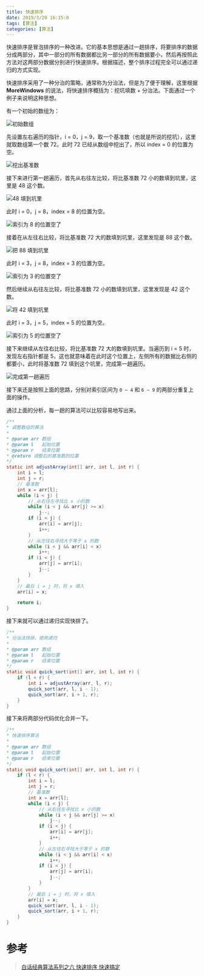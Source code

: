 ```yaml
---
title: 快速排序
date: 2019/3/20 16:15:0
tags: [算法]
categories: [算法]
---
```

快速排序是冒泡排序的一种改进。它的基本思想是通过一趟排序，将要排序的数据分成两部分，其中一部分的所有数据都比另一部分的所有数据要小，然后再按照此方法对这两部分数据分别进行快速排序。根据描述，整个排序过程完全可以通过递归的方式实现。  

<!--more-->  

快速排序采用了一种分治的策略，通常称为分治法，但是为了便于理解，这里根据 **MoreWindows** 的说法，将快速排序概括为：挖坑填数 + 分治法。下面通过一个例子来说明这种思想。  

有一个初始的数组为：  

![初始数组](https://img.nekolr.com/images/2019/06/18/OLo.png)

先设置左右遍历的指针，i = 0，j = 9，取一个基准数（也就是所说的挖坑），这里就取数组第一个数 72。此时 72 已经从数组中挖出了，所以 index = 0 的位置为空。  

![挖出基准数](https://img.nekolr.com/images/2019/06/18/GlK.png)

接下来进行第一趟遍历，首先从右往左比较，将比基准数 72 小的数填到坑里，这里是 48 这个数。  

![48 填到坑里](https://img.nekolr.com/images/2019/06/18/Kpz.png)

此时 i = 0，j = 8，index = 8 的位置为空。  

![索引为 8 的位置空了](https://img.nekolr.com/images/2019/06/18/0x2.png)

接着在从左往右比较，将比基准数 72 大的数填到坑里，这里发现是 88 这个数。  

![把 88 填到坑里](https://img.nekolr.com/images/2019/06/18/gkP.png)

此时 i = 3，j = 8，index = 3 的位置为空。  

![索引为 3 的位置空了](https://img.nekolr.com/images/2019/06/18/270.png)

然后继续从右往左比较，将比基准数 72 小的数填到坑里，这里发现是 42 这个数。  

![将 42 填到坑里](https://img.nekolr.com/images/2019/06/18/VNe.png)

此时 i = 3，j = 5，index = 5 的位置为空。  

![索引为 5 的位置空了](https://img.nekolr.com/images/2019/06/18/bYl.png)

接下来继续从左往右比较，将比基准数 72 大的数填到坑里。当遍历到 i = 5 时，发现左右指针都是 5，这也就意味着在此时这个位置上，左侧所有的数据比右侧的都要小，此时将基准数 72 填到这个坑里，完成第一趟遍历。  

![完成第一趟遍历](https://img.nekolr.com/images/2019/06/18/aWj.png)

接下来还是按照上面的思路，分别对索引区间为 `0 ~ 4` 和 `6 ~ 9` 的两部分重复上面的操作。  

通过上面的分析，每一趟的算法可以比较容易地写出来。  

```java
/**
* 调整数组的算法
*
* @param arr 数组
* @param l   起始位置
* @param r   结束位置
* @return 调整后的基准数的位置
*/
static int adjustArray(int[] arr, int l, int r) {
    int i = l;
    int j = r;
    // 基准数
    int x = arr[l];
    while (i < j) {
        // 从右往左寻找比 x 小的数
        while (i < j && arr[j] >= x)
            j--;
        if (i < j) {
            arr[i] = arr[j];
            i++;
        }
        // 从左往右寻找大于等于 x 的数
        while (i < j && arr[i] < x)
            i++;
        if (i < j) {
            arr[j] = arr[i];
            j--;
        }
    }
    // 最后 i = j 时，将 x 填入
    arr[i] = x;

    return i;
}
```

接下来就可以通过递归实现快排了。  

```java
/**
* 分治法快排，使用递归
*
* @param arr 数组
* @param l   起始位置
* @param r   结束位置
*/
static void quick_sort(int[] arr, int l, int r) {
    if (l < r) {
        int i = adjustArray(arr, l, r);
        quick_sort(arr, l, i - 1);
        quick_sort(arr, i + 1, r);
    }
}
```

接下来将两部分代码优化合并一下。  

```java
/**
* 快速排序算法
*
* @param arr 数组
* @param l   起始位置
* @param r   结束位置
*/
static void quick_sort(int[] arr, int l, int r) {
    if (l < r) {
        int i = l;
        int j = r;
        // 基准数
        int x = arr[l];
        while (i < j) {
            // 从右往左寻找比 x 小的数
            while (i < j && arr[j] >= x)
                j--;
            if (i < j) {
                arr[i] = arr[j];
                i++;
            }
            // 从左往右寻找大于等于 x 的数
            while (i < j && arr[i] < x)
                i++;
            if (i < j) {
                arr[j] = arr[i];
                j--;
            }
        }
        // 最后 i = j 时，将 x 填入
        arr[i] = x;
        quick_sort(arr, l, i - 1);
        quick_sort(arr, i + 1, r);
    }
}
```

# 参考

> [白话经典算法系列之六 快速排序 快速搞定](https://blog.csdn.net/MoreWindows/article/details/6684558)